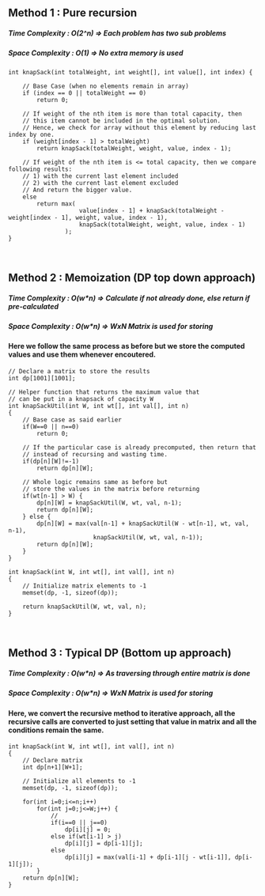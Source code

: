 ## Method 1         :  Pure recursion
##### Time Complexity  :  O(2^n)  => Each problem has two sub problems
##### Space Complexity :  O(1)    => No extra memory is used



```
int knapSack(int totalWeight, int weight[], int value[], int index) { 
  
    // Base Case (when no elements remain in array)
    if (index == 0 || totalWeight == 0) 
        return 0; 
  
    // If weight of the nth item is more than total capacity, then 
    // this item cannot be included in the optimal solution.
    // Hence, we check for array without this element by reducing last index by one.
    if (weight[index - 1] > totalWeight) 
        return knapSack(totalWeight, weight, value, index - 1); 
  
    // If weight of the nth item is <= total capacity, then we compare following results:
    // 1) with the current last element included
    // 2) with the current last element excluded
    // And return the bigger value.
    else
        return max(
                    value[index - 1] + knapSack(totalWeight - weight[index - 1], weight, value, index - 1), 
                    knapSack(totalWeight, weight, value, index - 1)
                ); 
} 
```



<br>

## Method 2         :  Memoization (DP top down approach)
##### Time Complexity  :  O(w*n)  => Calculate if not already done, else return if pre-calculated
##### Space Complexity :  O(w*n)  => WxN Matrix is used for storing

#### Here we follow the same process as before but we store the computed values and use them whenever encoutered.

```
// Declare a matrix to store the results
int dp[1001][1001];

// Helper function that returns the maximum value that  
// can be put in a knapsack of capacity W 
int knapSackUtil(int W, int wt[], int val[], int n) 
{
    // Base case as said earlier
    if(W==0 || n==0)
        return 0;

    // If the particular case is already precomputed, then return that
    // instead of recursing and wasting time.
    if(dp[n][W]!=-1)
        return dp[n][W];
        
    // Whole logic remains same as before but
    // store the values in the matrix before returning
    if(wt[n-1] > W) {
        dp[n][W] = knapSackUtil(W, wt, val, n-1);
        return dp[n][W];
    } else {
        dp[n][W] = max(val[n-1] + knapSackUtil(W - wt[n-1], wt, val, n-1), 
                        knapSackUtil(W, wt, val, n-1));
        return dp[n][W];
    }
}

int knapSack(int W, int wt[], int val[], int n) 
{
    // Initialize matrix elements to -1
    memset(dp, -1, sizeof(dp));

    return knapSackUtil(W, wt, val, n);
}
```



<br>

## Method 3         :  Typical DP (Bottom up approach)
##### Time Complexity  :  O(w*n)  => As traversing through entire matrix is done
##### Space Complexity :  O(w*n)  => WxN Matrix is used for storing

####    Here, we convert the recursive method to iterative approach, all the recursive calls are converted to just setting that value in matrix and all the conditions remain the same.

```
int knapSack(int W, int wt[], int val[], int n) 
{
    // Declare matrix
    int dp[n+1][W+1];

    // Initialize all elements to -1
    memset(dp, -1, sizeof(dp));

    for(int i=0;i<=n;i++)
        for(int j=0;j<=W;j++) {
            // 
            if(i==0 || j==0)
                dp[i][j] = 0;
            else if(wt[i-1] > j)
                dp[i][j] = dp[i-1][j];
            else
                dp[i][j] = max(val[i-1] + dp[i-1][j - wt[i-1]], dp[i-1][j]);
        }
    return dp[n][W];
}
```
